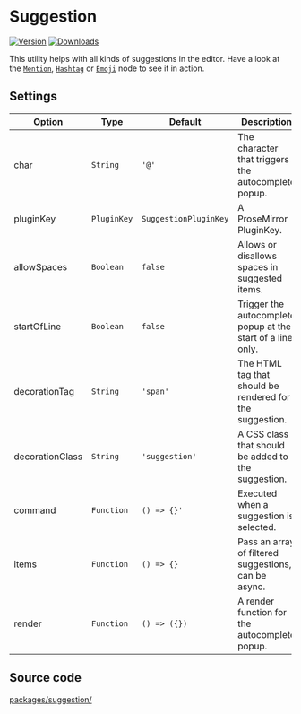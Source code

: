 # Suggestion
[![Version](https://img.shields.io/npm/v/@tiptap/suggestion.svg?label=version)](https://www.npmjs.com/package/@tiptap/suggestion)
[![Downloads](https://img.shields.io/npm/dm/@tiptap/suggestion.svg)](https://npmcharts.com/compare/@tiptap/suggestion?minimal=true)

This utility helps with all kinds of suggestions in the editor. Have a look at the [`Mention`](/api/nodes/mention), [`Hashtag`](/api/nodes/hashtag) or [`Emoji`](/api/nodes/emoji) node to see it in action.

## Settings
| Option          | Type        | Default               | Description                                                 |
| --------------- | ----------- | --------------------- | ----------------------------------------------------------- |
| char            | `String`    | `'@'`                 | The character that triggers the autocomplete popup.         |
| pluginKey       | `PluginKey` | `SuggestionPluginKey` | A ProseMirror PluginKey.                                    |
| allowSpaces     | `Boolean`   | `false`               | Allows or disallows spaces in suggested items.              |
| startOfLine     | `Boolean`   | `false`               | Trigger the autocomplete popup at the start of a line only. |
| decorationTag   | `String`    | `'span'`              | The HTML tag that should be rendered for the suggestion.    |
| decorationClass | `String`    | `'suggestion'`        | A CSS class that should be added to the suggestion.         |
| command         | `Function`  | `() => {}'`           | Executed when a suggestion is selected.                     |
| items           | `Function`  | `() => {}`            | Pass an array of filtered suggestions, can be async.        |
| render          | `Function`  | `() => ({})`          | A render function for the autocomplete popup.               |

## Source code
[packages/suggestion/](https://github.com/ueberdosis/tiptap/blob/main/packages/suggestion/)

